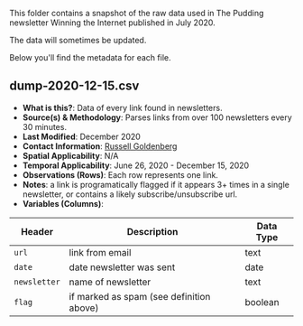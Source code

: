 This folder contains a snapshot of the raw data used in The Pudding newsletter Winning the Internet published in July 2020.

The data will sometimes be updated.

Below you'll find the metadata for each file.

## dump-2020-12-15.csv

- **What is this?**: Data of every link found in newsletters.
- **Source(s) & Methodology**: Parses links from over 100 newsletters every 30 minutes.
- **Last Modified**: December 2020
- **Contact Information**: [Russell Goldenberg](mailto:russell@pudding.cool)
- **Spatial Applicability**: N/A
- **Temporal Applicability**: June 26, 2020 - December 15, 2020
- **Observations (Rows)**: Each row represents one link.
- **Notes**: a link is programatically flagged if it appears 3+ times in a single newsletter, or contains a likely subscribe/unsubscribe url.
- **Variables (Columns)**:

| Header       | Description                              | Data Type |
| ------------ | ---------------------------------------- | --------- |
| `url`        | link from email                          | text      |
| `date`       | date newsletter was sent                 | date      |
| `newsletter` | name of newsletter                       | text      |
| `flag`       | if marked as spam (see definition above) | boolean   |
